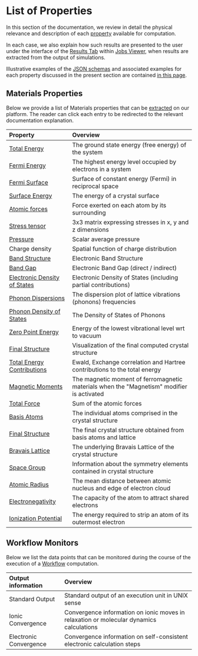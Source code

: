 # List of Properties

In this section of the documentation, we review in detail the physical relevance and description of each [property](../properties/overview.md) available for computation. 

In each case, we also explain how such results are presented to the user under the interface of the [Results Tab](../jobs/ui/results-tab.md) within [Jobs Viewer](../jobs/ui/viewer.md), when results are extracted from the output of simulations. 

Illustrative examples of the [JSON schemas](../properties/data/overview.md) and associated examples for each property discussed in the present section are contained [in this page](../properties/data/list.md).

## Materials Properties

Below we provide a list of Materials properties that can be [extracted](../properties/extractor.md) on our platform. The reader can click each entry to be redirected to the relevant documentation explanation.

| Property                                             | Overview                                         |
|:---------------------------------------------------  |:------------------------------------------------|
| [Total Energy](scalar/total-energy.md)  | The ground state energy (free energy) of the system |
| [Fermi Energy](scalar/fermi-energy.md)  | The highest energy level occupied by electrons in a system |
| [Fermi Surface](non-scalar/bandstructure.md)         | Surface of constant energy (Fermi) in reciprocal space |
| [Surface Energy](scalar/surface-energy.md)           | The energy of a crystal surface |
| [Atomic forces](structural/atomic-forces.md)           | Force exerted on each atom by its surrounding |
| [Stress tensor](non-scalar/stress-tensor.md)         | 3x3 matrix expressing stresses in x, y and z dimensions |
| [Pressure](scalar/pressure.md)                       | Scalar average pressure |
| Charge density                                       | Spatial function of charge distribution |
| [Band Structure](non-scalar/bandstructure.md)        | Electronic Band Structure |
| [Band Gap](non-scalar/band-gaps.md)       | Electronic Band Gap (direct / indirect) |
| [Electronic Density of States](non-scalar/electronic-dos.md)               | Electronic Density of States (including partial contributions) |
| [Phonon Dispersions](non-scalar/phonon-dispersions.md) | The dispersion plot of lattice vibrations (phonons) frequencies |
| [Phonon Density of States](non-scalar/phonon-dos.md) | The Density of States of Phonons |
| [Zero Point Energy](scalar/zero-point-energy.md) | Energy of the lowest vibrational level wrt to vacuum |
| [Final Structure](structural/final-structure.md)     |  Visualization of the final computed crystal structure  |
| [Total Energy Contributions](scalar/total-energy.md#total-energy-contributions) | Ewald, Exchange correlation and	Hartree contributions to the total energy |
| [Magnetic Moments](structural/magnetic-moment.md)    | The magnetic moment of ferromagnetic materials when the "Magnetism" modifier is activated |
| [Total Force](scalar/total-force.md)                 | Sum of the atomic forces |
| [Basis Atoms](structural/basis-atoms.md)             | The individual atoms comprised in the crystal structure  |
| [Final Structure](structural/final-structure.md)     | The final crystal structure obtained from basis atoms and lattice |
| [Bravais Lattice](structural/lattice.md)             | The underlying Bravais Lattice of the crystal structure |
| [Space Group](structural/space-group.md)             | Information about the symmetry elements contained in crystal structure |
| [Atomic Radius](elemental/atomic-radius.md) | The mean distance between atomic nucleus and edge of electron cloud |
| [Electronegativity](elemental/electronegativity.md) | The capacity of the atom to attract shared electrons |
| [Ionization Potential](elemental/ionization-potential.md) | The energy required to strip an atom of its outermost electron |

## Workflow Monitors

Below we list the data points that can be monitored during the course of the execution of a [Workflow](../workflows/overview.md) computation.

| Output information | Overview |
|:---------------   |:------------|
| Standard Output   | Standard output of an execution unit in UNIX sense |
| Ionic Convergence | Convergence information on ionic moves in relaxation or molecular dynamics calculations |
| Electronic Convergence  | Convergence information on self-consistent electronic calculation steps |
